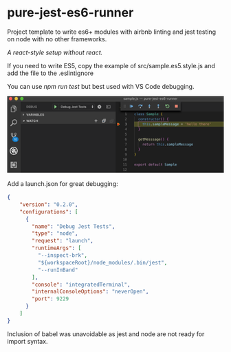 # pure-jest-es6-runner
Project template to write es6+ modules with airbnb linting and jest testing on node with no other frameworks.

*A react-style setup without react.*

If you need to write ES5, copy the example of src/sample.es5.style.js and add the file to the .eslintignore

You can use *npm run test* but best used with VS Code debugging.

![VS Code Debug Preview](https://github.com/nwallace534/pure-jest-es6-runner/blob/master/img/vscodeDebugExample.png)

Add a launch.json for great debugging:
```json
{
    "version": "0.2.0",
    "configurations": [
      {
        "name": "Debug Jest Tests",
        "type": "node",
        "request": "launch",
        "runtimeArgs": [
          "--inspect-brk",
          "${workspaceRoot}/node_modules/.bin/jest",
          "--runInBand"
        ],
        "console": "integratedTerminal",
        "internalConsoleOptions": "neverOpen",
        "port": 9229
      }
    ]
}
```

Inclusion of babel was unavoidable as jest and node are not ready for import syntax.

